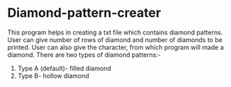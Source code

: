 # Diamond-pattern-creater
This program helps in creating a txt file which contains diamond patterns. 
User can give number of rows of diamond and number of diamonds to be printed.
User can also give the character, from which program will made a diamond.
There are two types of diamond patterns:-
1) Type A (default)- filled diamond
2) Type B- hollow diamond
